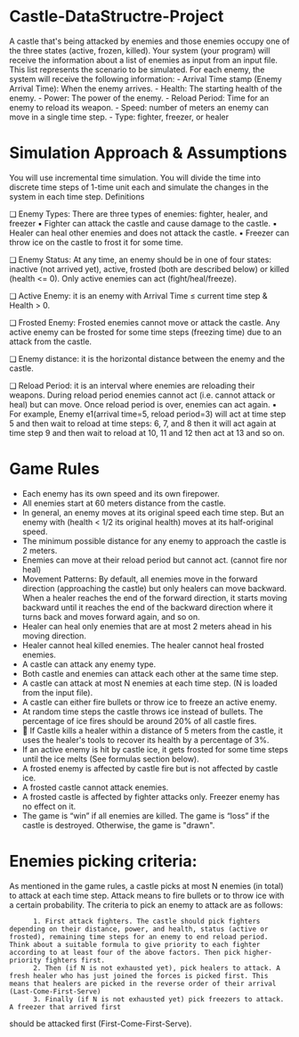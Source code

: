 # Castle-DataStructre-Project

A castle that's being attacked by enemies and those enemies occupy one of the three states (active, frozen, killed).
Your system (your program) will receive the information about a list of enemies as input from an input file. This list represents the scenario to be simulated. For each enemy, the system will receive the following information:
            - Arrival Time stamp (Enemy Arrival Time): When the enemy arrives. 
            - Health: The starting health of the enemy.
            - Power: The power of the enemy.
            - Reload Period: Time for an enemy to reload its weapon.
            - Speed: number of meters an enemy can move in a single time step.
            - Type: fighter, freezer, or healer
            
# Simulation Approach & Assumptions
You will use incremental time simulation. You will divide the time into discrete time steps of 1-time unit each and simulate the changes in the system in each time step.
Definitions

❑ Enemy Types: There are three types of enemies: fighter, healer, and freezer
  ▪ Fighter can attack the castle and cause damage to the castle.
  ▪ Healer can heal other enemies and does not attack the castle.
  ▪ Freezer can throw ice on the castle to frost it for some time.
  
❑ Enemy Status: At any time, an enemy should be in one of four states: inactive (not arrived yet), active, frosted (both are described below) or killed (health <= 0). Only active enemies can act (fight/heal/freeze).

❑ Active Enemy: it is an enemy with Arrival Time ≤ current time step & Health > 0.

❑ Frosted Enemy: Frosted enemies cannot move or attack the castle. Any active enemy can be frosted for some time steps (freezing time) due to an attack from the castle.

❑ Enemy distance: it is the horizontal distance between the enemy and the castle.

❑ Reload Period: it is an interval where enemies are reloading their weapons. During reload period enemies cannot act (i.e. cannot attack or heal) but can move. Once reload period is over, enemies can act again.
   ▪ For example, Enemy e1(arrival time=5, reload period=3) will act at time step 5 and then wait to reload at time steps: 6, 7, and 8 then it will act again at time step 9 and then wait to reload at 10, 11 and 12 then act at 13 and so on.

# Game Rules
- Each enemy has its own speed and its own firepower.
- All enemies start at 60 meters distance from the castle.
- In general, an enemy moves at its original speed each time step. But an enemy with (health < 1/2 its original health) moves at its half-original speed.
- The minimum possible distance for any enemy to approach the castle is 2 meters.
- Enemies can move at their reload period but cannot act. (cannot fire nor heal)
- Movement Patterns: By default, all enemies move in the forward direction (approaching the castle) but only healers can move backward. When a healer reaches the end of the forward direction, it starts moving backward until it reaches the end of the backward direction where it turns back and moves forward again, and so on.
- Healer can heal only enemies that are at most 2 meters ahead in his moving direction.
- Healer cannot heal killed enemies. The healer cannot heal frosted enemies.
- A castle can attack any enemy type.
- Both castle and enemies can attack each other at the same time step.
- A castle can attack at most N enemies at each time step. (N is loaded from the input file).
- A castle can either fire bullets or throw ice to freeze an active enemy.
- At random time steps the castle throws ice instead of bullets. The percentage of ice fires should be around 20% of all castle fires.
-  If Castle kills a healer within a distance of 5 meters from the castle, it uses the healer's tools to recover its health by a percentage of 3%.
- If an active enemy is hit by castle ice, it gets frosted for some time steps until the ice melts (See formulas section below).
- A frosted enemy is affected by castle fire but is not affected by castle ice.
- A frosted castle cannot attack enemies.
- A frosted castle is affected by fighter attacks only. Freezer enemy has no effect on it.
- The game is “win” if all enemies are killed. The game is “loss” if the castle is destroyed. Otherwise, the game is "drawn".

# Enemies picking criteria:
As mentioned in the game rules, a castle picks at most N enemies (in total) to attack at each time step. Attack means to fire bullets or to throw ice with a certain probability. The criteria to pick an enemy to attack are as follows:
          
          1. First attack fighters. The castle should pick fighters depending on their distance, power, and health, status (active or frosted), remaining time steps for an enemy to end reload period. Think about a suitable formula to give priority to each fighter according to at least four of the above factors. Then pick higher-priority fighters first.
          2. Then (if N is not exhausted yet), pick healers to attack. A fresh healer who has just joined the forces is picked first. This means that healers are picked in the reverse order of their arrival (Last-Come-First-Serve)
          3. Finally (if N is not exhausted yet) pick freezers to attack. A freezer that arrived first
should be attacked first (First-Come-First-Serve).



   
